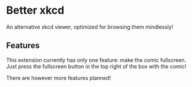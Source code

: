 # Better xkcd
An alternative xkcd viewer, optimized for browsing them mindlessly!

## Features
This extension currently has only one feature: make the comic fullscreen. Just press the fullscreen button in the top right of the box with the comic!

There are however more features planned!